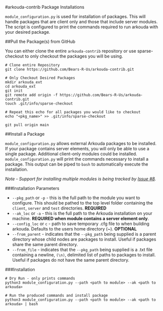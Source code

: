 #arkouda-contrib Package Installations

`module_configuration.py` is used for installation of packages. This will handle packages that are client only and those that include server modules. The script is configured to print the commands required to run arkouda with your desired package.

##Pull the Package(s) from GitHub

You can either clone the entire `arkouda-contrib` repository or use sparse-checkout to only checkout the packages you will be using.

```commandline
# Clone entire Repository
git clone https://github.com/Bears-R-Us/arkouda-contrib.git

# Only Checkout Desired Packages
mkdir arkouda_ext
cd arkouda_ext
git init
git remote add origin -f https://github.com/Bears-R-Us/arkouda-contrib.git
touch .git/info/sparse-checkout

# Repeat this echo for all packages you would like to checkout
echo "<pkg_name>" >> .git/info/sparse-checkout

git pull origin main
```

##Install a Package

`module_configuration.py` allows external Arkouda packages to be installed. If your package contains server elements, you will only be able to use a single package. Additional client-only modules could be installed. `module_configuration.py` will print the commands necessary to install a package. This output can be piped to `bash` to automatically execute the installation.

*Note - Support for installing multiple modules is being tracked by [Issue #8](https://github.com/Bears-R-Us/arkouda-contrib/issues/8).*

###Installation Parameters
- `--pkg_path` or `-p` - this is the full path to the module you want to configure. This should be pathed to the top level folder containing the `client`, `server` and `test` directories. **REQUIRED**
- `--ak_loc` or `-a` - this is the full path to the Arkouda installation on your machine. **REQUIRED when module contains a server element only**.
- `--config_loc` or `c` - path to save temporary .cfg file to when building arkouda. Defaults to the users home directory (~). **OPTIONAL**
- `--from_parent` - indicates that the `--pkg_path` being supplied is a parent directory whose child nodes are packages to install. Useful if packages share the same parent directory.
- `--from_file` - indicates that the `--pkg_path` being supplied is a .txt file containing a newline, `(\n)`, delimited list of paths to packages to install. Useful if packages do not have the same parent directory.

###Installation
```commandline
# Dry Run - only prints commands
python3 module_configuration.py --path <path to module> --ak <path to arkouda>

# Run the produced commands and install package
python3 module_configuration.py --path <path to module> --ak <path to arkouda> | bash
```